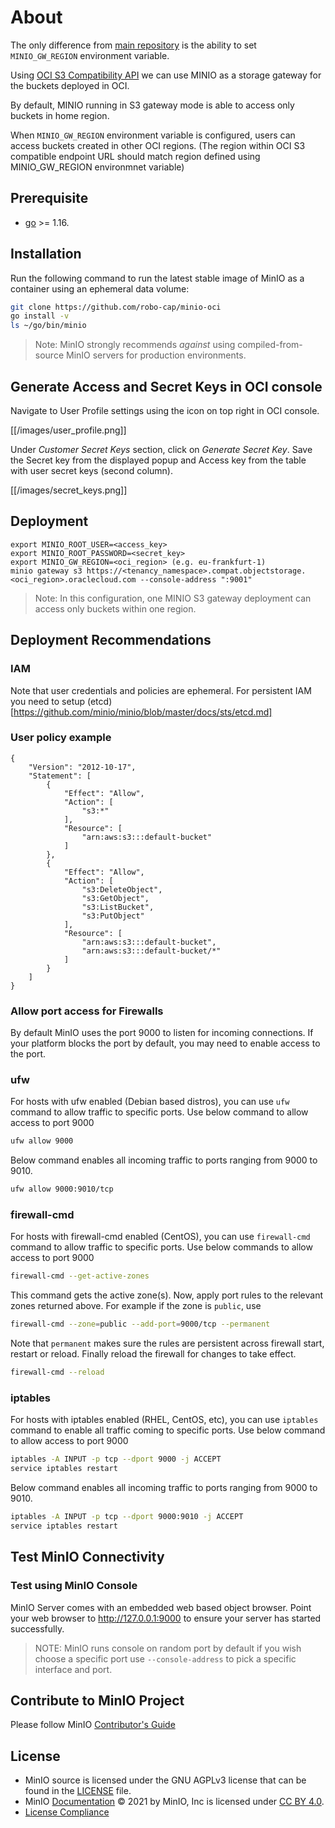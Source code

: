 # About

The only difference from [main repository](https://github.com/minio/minio) is the ability to set `MINIO_GW_REGION` environment variable. 

Using [OCI S3 Compatibility API](https://docs.oracle.com/en-us/iaas/Content/Object/Tasks/s3compatibleapi.htm) we can use MINIO as a storage gateway for the buckets deployed in OCI.

By default, MINIO running in S3 gateway mode is able to access only buckets in home region.

When `MINIO_GW_REGION` environment variable is configured, users can access buckets created in other OCI regions. (The region within OCI S3 compatible endpoint URL should match region defined using MINIO_GW_REGION environmnet variable)

## Prerequisite

- [go](https://go.dev/doc/install) >= 1.16.

## Installation

Run the following command to run the latest stable image of MinIO as a container using an ephemeral data volume:

```sh
git clone https://github.com/robo-cap/minio-oci
go install -v
ls ~/go/bin/minio
```

> Note: MinIO strongly recommends *against* using compiled-from-source MinIO servers for production environments.

## Generate Access and Secret Keys in OCI console

Navigate to User Profile settings using the icon on top right in OCI console.

[[/images/user_profile.png]]

Under *Customer Secret Keys* section, click on *Generate Secret Key*. Save the Secret key from the displayed popup and Access key from the table with user secret keys (second column).

[[/images/secret_keys.png]]

## Deployment

```
export MINIO_ROOT_USER=<access_key>
export MINIO_ROOT_PASSWORD=<secret_key>
export MINIO_GW_REGION=<oci_region> (e.g. eu-frankfurt-1)
minio gateway s3 https://<tenancy_namespace>.compat.objectstorage.<oci_region>.oraclecloud.com --console-address ":9001"
```

> Note: In this configuration, one MINIO S3 gateway deployment can access only buckets within one region.

## Deployment Recommendations

### IAM

Note that user credentials and policies are ephemeral. For persistent IAM you need to setup (etcd)[https://github.com/minio/minio/blob/master/docs/sts/etcd.md]

### User policy example

```
{
    "Version": "2012-10-17",
    "Statement": [
        {
            "Effect": "Allow",
            "Action": [
                "s3:*"
            ],
            "Resource": [
                "arn:aws:s3:::default-bucket"
            ]
        },
        {
            "Effect": "Allow",
            "Action": [
                "s3:DeleteObject",
                "s3:GetObject",
                "s3:ListBucket",
                "s3:PutObject"
            ],
            "Resource": [
                "arn:aws:s3:::default-bucket",
                "arn:aws:s3:::default-bucket/*"
            ]
        }
    ]
}
```

### Allow port access for Firewalls

By default MinIO uses the port 9000 to listen for incoming connections. If your platform blocks the port by default, you may need to enable access to the port.

### ufw

For hosts with ufw enabled (Debian based distros), you can use `ufw` command to allow traffic to specific ports. Use below command to allow access to port 9000

```sh
ufw allow 9000
```

Below command enables all incoming traffic to ports ranging from 9000 to 9010.

```sh
ufw allow 9000:9010/tcp
```

### firewall-cmd

For hosts with firewall-cmd enabled (CentOS), you can use `firewall-cmd` command to allow traffic to specific ports. Use below commands to allow access to port 9000

```sh
firewall-cmd --get-active-zones
```

This command gets the active zone(s). Now, apply port rules to the relevant zones returned above. For example if the zone is `public`, use

```sh
firewall-cmd --zone=public --add-port=9000/tcp --permanent
```

Note that `permanent` makes sure the rules are persistent across firewall start, restart or reload. Finally reload the firewall for changes to take effect.

```sh
firewall-cmd --reload
```

### iptables

For hosts with iptables enabled (RHEL, CentOS, etc), you can use `iptables` command to enable all traffic coming to specific ports. Use below command to allow
access to port 9000

```sh
iptables -A INPUT -p tcp --dport 9000 -j ACCEPT
service iptables restart
```

Below command enables all incoming traffic to ports ranging from 9000 to 9010.

```sh
iptables -A INPUT -p tcp --dport 9000:9010 -j ACCEPT
service iptables restart
```

## Test MinIO Connectivity

### Test using MinIO Console

MinIO Server comes with an embedded web based object browser. Point your web browser to <http://127.0.0.1:9000> to ensure your server has started successfully.

> NOTE: MinIO runs console on random port by default if you wish choose a specific port use `--console-address` to pick a specific interface and port.

## Contribute to MinIO Project

Please follow MinIO [Contributor's Guide](https://github.com/minio/minio/blob/master/CONTRIBUTING.md)

## License

- MinIO source is licensed under the GNU AGPLv3 license that can be found in the [LICENSE](https://github.com/minio/minio/blob/master/LICENSE) file.
- MinIO [Documentation](https://github.com/minio/minio/tree/master/docs) © 2021 by MinIO, Inc is licensed under [CC BY 4.0](https://creativecommons.org/licenses/by/4.0/).
- [License Compliance](https://github.com/minio/minio/blob/master/COMPLIANCE.md)
